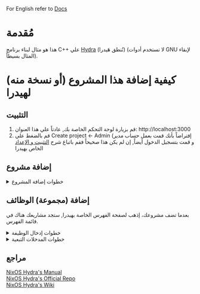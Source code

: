 For English refer to [Docs](../../)

# مُقدمة

هذا هو مثال لبناء برنامج C++ علي [Hydra](https://nixos.wiki/wiki/Hydra) (تُنطق هَيدرا) (لا نستخدم أدوات GNU لإبقاء المثال بسيطاً).

# كيفية إضافة هذا المشروع (أو نسخة منه) لهيدرا

## التثبيت

1. قم بزيارة لوحة التحكم الخاصة بك, عادتاً علي هذا العنوان: http://localhost:3000
2. قم بالضغط علي Create project <- Admin (إفتراضاً بأنك قمت بعمل حساب مدير و قمت بتسجيل الدخول أيضاً, إن لم يكن هذا صحيحاً فقم باتباع
   شرح [التثبيت و الإعداد](https://github.com/NixOS/hydra?tab=readme-ov-file#installation-and-setup) الخاص بهيدرا

## إضافة مشروع

<details>
<summary>خطوات إضافة المشروع</summary>

**إقرأ الآتي من اليسار لليمين**

1. Identifier (المُعرف): Nix-Hello-Cpp (أو أي شئ تريده و لكن يجب أن يكون فريداً ولا يشبه أسماء أي مشاريع سابقة علي هيدرا)
2. Display name (الإسم الذي سيظهر لك): Nix-Hello-Cpp
3. Description (الوصف): .برنامج يقوم بإظهار رسالة تحية للمستخدم
4. Homepage (صفحة المشروع) GitHub يمكن لهذا أن يكون صفحة الوثائق أو صفحة المشروع علي: https://github.com/Al-Ghoul/Nix-Hello-Cpp
5. Create project (قم بالضغط عليه و تجاهل أي شئ أخر)

Declartive spec و inputالــ <br>
(سأقوم بتوفير مثال لاحقاً) JSON موجودين لإمكانية إمداد هيدرا بجميع المعلومات عن المشروع في شكل

</details>

## إضافة (مجموعة) الوظائف

بعدما تضف مشروعك، إذهب لصفحة الفهرس الخاصة بهيدرا, ستجد مشاريعك هناك في قائمة الفهرس.

<details>
<summary>خطوات إدخال الوظيفة</summary>

1. إضغط علي Create jobset <- actions
2. Identifier (المُعرف): Nix-Hello-Cpp-Build
3. Type (النوع): Legacy
4. Description (الوصف): .Nix-Hello's build jobset
5. Nix expression (ملف نيكس الذي سيقوم ببناء المشروع): release.nix _in_ helloSrc
6. Check interval (الفاصل الزمني للتحقق من المشروع): 60
7. Scheduling shares: 1<br>

</details>

<details>

<summary>خطوات المدخلات التبعية</summary>

تجاهل باقي المدخلات و قم بالنزول لأسفل الصفحة

1. إضغط علي Add a new input:
    1. input name (إسم المُدخل) [release.nix](https://github.com/Al-Ghoul/Nix-Hello-Cpp/blob/main/release.nix#L2) يتم تمرير هذا المُدخل للملف: helloSrc
    2. Type (النوع): Git checkout
    3. Value (القيمة) بلا علامات تنصيص: "https://github.com/Al-Ghoul/Nix-Hello-Cpp main" <br>
       (أو قم بإضافة رابط مشروعك) <br>
       'main' إن كنت تتسائل لما هناك كلمة <br>
       'master' الحقيقة أن هيدرا تقوم بالبحث عن تفرُع <br>
       'main' و نحن لدينا تفرُع واحد و هو <br>
       'main' وبهذه الطريقة هيدرا تقوم بالبحث في
2. قم بإضافة مدخل آخر:
    1. input: nixpkgs
    2. Type: Git checkout
    3. Value: "https://github.com/nixos/nixpkgs nixos-23.11" <br>
       master تقوم بتبديل nixos-23.11 مرة أخري بلا علامات تنصيص و هنا

</details>

## مراجع

[NixOS Hydra's Manual](https://hydra.nixos.org/build/196107287/download/1/hydra/introduction.html) <br>
[NixOS Hydra's Official Repo](https://github.com/NixOS/hydra) <br>
[NixOS Hydra's Wiki](https://nixos.wiki/wiki/Hydra)
